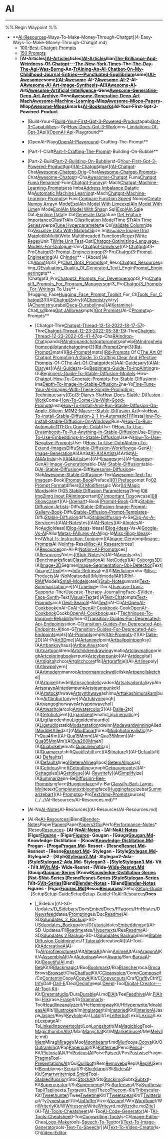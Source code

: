 # AI

---

%% Begin Waypoint %%
- **[AI-Resources](../AI-Resources/AI-Resources.md)-Ways-To-Make-Money-Through-Chatgpt](4-Easy-Ways-To-Make-Money-Through-Chatgpt.md)
	- [100-Best-Chatgpt-Prompts](../AI-Prompts/100-Best-Chatgpt-Prompts.md)
	- [150 Prompts](../AI-Prompts/150%20Prompts.md)
	- **[AI-Articles][AI-Articles](../AI-Articles/AI-Articles.md)ticles][AI-Articles](AI-Articles/AI-Articles.md)llian[The-Brilliance-And-Weirdness-Of-Chatgpt---The-New-York-Times](../AI-Articles/The-Brilliance-And-Weirdness-Of-Chatgpt---The-New-York-Times.md)-The-[The-Day-The-Agi-Was-Born](../AI-Articles/The-Day-The-Agi-Was-Born.md)g-An-[TrAIning-An-AI-Chatbot-On-My-Childhood-Journal-Entries-–-Punctuated-Equilibrium](../AI-Articles/TrAIning-An-AI-Chatbot-On-My-Childhood-Journal-Entries-–-Punctuated-Equilibrium.md)some]([AI-Awesome](../AI-Awesome/AI-Awesome.md)esome]([AI-Awesome](../AI-Awesome/AI-Awesome.md)-AI-2[Awesome-AI-2](../AI-Awesome/Awesome-AI-2.md)-AI-A[Awesome-AI-Art-Image-Synthesis](../AI-Awesome/Awesome-AI-Art-Image-Synthesis.md)-AI]([Awesome-AI](../AI-Awesome/Awesome-AI.md)-Arti[Awesome-Artificial-Intelligence](../AI-Awesome/Awesome-Artificial-Intelligence.md)-Gene[Awesome-Generative-Deep-Art-Archive](../AI-Awesome/Awesome-Generative-Deep-Art-Archive.md)-Gene[Awesome-Generative-Deep-Art](../AI-Awesome/Awesome-Generative-Deep-Art.md)-Mach[Awesome-Machine-Learning](../AI-Awesome/Awesome-Machine-Learning.md)-Mlop[Awesome-Mlops-Papers](../AI-Awesome/Awesome-Mlops-Papers.md)-Mlop[Awesome-Mlops](../AI-Awesome/Awesome-Mlops.md)kmarks[AI-Bookmarks](AI-Bookmarks.md)ild-Your-First-Gpt-3-Powered-Product**
		- [Build-Your-F[Build-Your-First-Gpt-3-Powered-Product](../AI-Build-Your-First-Gpt-3-Powered-Product/Build-Your-First-Gpt-3-Powered-Product.md)apabi[Gpt-3-Capabilities](../AI-Build-Your-First-Gpt-3-Powered-Product/Gpt-3-Capabilities.md)s-Gpt[How-Does-Gpt-3-Work](../AI-Build-Your-First-Gpt-3-Powered-Product/How-Does-Gpt-3-Work.md)ions-[Limitations-Of-Gpt-3](../AI-Build-Your-First-Gpt-3-Powered-Product/Limitations-Of-Gpt-3.md)Api]([OpenAI-Api](../AI-Build-Your-First-Gpt-3-Powered-Product/OpenAI-Api.md)-Playground**

		- [OpenAI-Playg[OpenAI-Playground](OpenAI-Playground.md)-Crafting-The-Prompt**

		- [Part-1-Craft[Part-1-Crafting-The-Prompt](Part-1-Crafting-The-Prompt.md)-Building-On-Bubble**

		- [Part-2-Build[Part-2-Building-On-Bubble](Part-2-Building-On-Bubble.md)rst-G[Your-First-Gpt-3-Powered-Product](Your-First-Gpt-3-Powered-Product.md)tgpt]([AI-Chatgpt](AI-Chatgpt.md)atgpt]([AI-Chatgpt](AI-Chatgpt.md)-Chat[Awesome-Chatgpt-Orig](Awesome-Chatgpt-Orig.md)-Chat[Awesome-Chatgpt-Prompts](Awesome-Chatgpt-Prompts.md)-Chat[Awesome-Chatgpt](AI-Resources/AI-Chatgpt/Awesome-Chatgpt.md)r-Cha[Awesomer-Chatgpt](Awesomer-Chatgpt.md) Fuma[Chatgpt Fuma Renamed](Chatgpt%20Fuma%20Renamed.md)-Funn[Chatgpt-Funny](Chatgpt-Funny.md)pt-Mach[Chatgpt-Machine-Learning-Prompts](Chatgpt-Machine-Learning-Prompts.md)ess Imba[Address Imbalance Data](Address%20Imbalance%20Data.md)tic Ma[Automatic Machine Learning](Automatic%20Machine%20Learning.md)t-Mach[Chatgpt-Machine-Learning-Prompts](Chatgpt-Machine-Learning-Prompts.md)e Func[Compare Function Speed](Compare%20Function%20Speed.md) Numpy[Create Numpy Array](Create%20Numpy%20Array.md)n Mode[ExplAIn Model With LimeexplAIn Model With Lime](ExplAIn%20Model%20With%20LimeexplAIn%20Model%20With%20Lime.md)n Mode[ExplAIn Model With Shap](ExplAIn%20Model%20With%20Shap.md)n Sql][ExplAIn Sql](ExplAIn%20Sql.md)e Data[Explore Data](Explore%20Data.md)te Dat[Generate Data](Generate%20Data.md)ature [Get Feature Importance](Get%20Feature%20Importance.md)Cllasi[TrAIn Cllasification Model](TrAIn%20Cllasification%20Model.md)Time S[TrAIn Time Series](TrAIn%20Time%20Series.md)yperpa[Tune Hyperparameter](Tune%20Hyperparameter.md)te Col[Validate Column](Validate%20Column.md)ize Da[Visualize Data With Matplotlib](Visualize%20Data%20With%20Matplotlib.md)ize Im[Visualize Image Grid Matplotlib](Visualize%20Image%20Grid%20Matplotlib.md)Multit[Write Multithreaded Functions](Write%20Multithreaded%20Functions.md)Regex][Write Regex](Write%20Regex.md)Unit T[Write Unit Test](Write%20Unit%20Test.md)-Opti[Chatgpt-Optimizing-Language-Models-For-Dialogue](Chatgpt-Optimizing-Language-Models-For-Dialogue.md)-Univ[Chatgpt-Universe](Chatgpt-Universe.md)](AI-[Chatgpt](Chatgpt.md)pt3-Pro[Chatgpt3-Prompt-Engineering](Chatgpt3-Prompt-Engineering.md)gpt3-Pro[Chatgpt3-Prompt-Engineering](Chatgpt3-Prompt-Engineering.md)(AI-Ch[Index](Index.md)**
				- [About](AI-Ch[About](About.md)Gpt3_Pr[Chat_Gpt3_Prompts](Chat_Gpt3_Prompts.md)pt_Reso[Chatgpt_Resources](Chatgpt_Resources.md)ating_Q[Evaluating_Quality_Of_Generated_Text](Evaluating_Quality_Of_Generated_Text.md)t_Engin[Prompt_Engineering](Prompt_Engineering.md)pts**
					- [Chatgpt3_Pro[Chatgpt3_Prompts_For_Developers](Chatgpt3_Prompts_For_Developers.md)gpt3_Pro[Chatgpt3_Prompts_For_Program_Managers](Chatgpt3_Prompts_For_Program_Managers.md)gpt3_Pro[Chatgpt3_Prompts_For_Writing](Chatgpt3_Prompts_For_Writing.md)s To Use**
					- [Hugging_Face[Hugging_Face_Prompt_Toolkit](Hugging_Face_Prompt_Toolkit.md)_For_Ch[Tools_For_Chatgpt3](Tools_For_Chatgpt3.md)3](AI[Chatgpt3](Chatgpt3.md)stry](A[Chemistry](Chemistry.md)istry](A[Chemistry](Chemistry.md)urabol[Deca-Durabolin](Deca-Durabolin.md)ne](AI[Ketamine](Ketamine.md)I-Chat[Lsd](Lsd.md)lbrea[Gpt JAIlbreak](Gpt%20JAIlbreak.md)mpts][Gpt Prompts](Gpt%20Prompts.md)(AI-C[Prompt](Prompt.md)op-Prompts**
			- [Chatgpt-Thre[Chatgpt-Thread-12-13-2022-18-17-57](Chatgpt-Thread-12-13-2022-18-17-57.md)t-Thre[Chatgpt-Thread-12-23-2022-05-38-13](Chatgpt-Thread-12-23-2022-05-38-13.md)t-Thre[Chatgpt-Thread-12-23-2022-05-41-47](Chatgpt-Thread-12-23-2022-05-41-47.md)op-Cha[RAIndrop-Chat](RAIndrop-Chat.md)opandc[RAIndropandchatgptprompts](RAIndropandchatgptprompts.md)ophelp[RAIndrophelpfromcopilotandchatgpt](RAIndrophelpfromcopilotandchatgpt.md)mpt2]([Rd-Prompt2](Rd-Prompt2.md)mpt3]([Rd-Prompt3](Rd-Prompt3.md)mpt4]([Rd-Prompt4](Rd-Prompt4.md)mpts]([Rd-Prompts](Rd-Prompts.md) Of C[The Art Of Chatgpt Prompting A Guide To Crafting Clear And Effective Prompts](The%20Art%20Of%20Chatgpt%20Prompting%20A%20Guide%20To%20Crafting%20Clear%20And%20Effective%20Prompts.md)-Of-C[The-Art-Of-Chatgpt](The-Art-Of-Chatgpt.md)des](A[AI-Guides](AI-Guides.md)ary](AI[AI-Diary](AI-Diary.md)es](A[AI-Guides](AI-Guides.md)rs-Gu[Beginners-Guide-To-InpAInting](Beginners-Guide-To-InpAInting.md)rs-Gu[Beginners-Guide-To-Stable-Diffusion-Models](Beginners-Guide-To-Stable-Diffusion-Models.md)-How-[Chatgpt-How-To-Generate-Prompts-For-Stable-Diffusion](Chatgpt-How-To-Generate-Prompts-For-Stable-Diffusion.md)o-Ima[Depth-To-Image-In-Stable-Dffusion-2](Depth-To-Image-In-Stable-Dffusion-2.md)ne-Yo[Fine-Tune-Your-AI-Images-With-These-Simple-Prompting-Techniques](Fine-Tune-Your-AI-Images-With-These-Simple-Prompting-Techniques.md)ary]([Gpt3-Diary](Gpt3-Diary.md)s-Sta[How-Does-Stable-Diffusion-Work](How-Does-Stable-Diffusion-Work.md)Come-[How-To-Come-Up-With-Good-Prompts](How-To-Come-Up-With-Good-Prompts.md)Insta[How-To-Install-And-Run-Stable-Diffusion-On-Apple-Silicon-M1M2-Macs---Stable-Diffusion-Art](How-To-Install-And-Run-Stable-Diffusion-On-Apple-Silicon-M1M2-Macs---Stable-Diffusion-Art.md)Insta[How-To-Install-Stable-Diffusion-2-1-In-Automatic1111](How-To-Install-Stable-Diffusion-2-1-In-Automatic1111.md)Insta[How-To-Install-Stable-Diffusion-On-Windows](How-To-Install-Stable-Diffusion-On-Windows.md)Run-A[How-To-Run-Automatic1111-On-Google-Colab](How-To-Run-Automatic1111-On-Google-Colab.md)Use-D[How-To-Use-Dreambooth-To-Put-Anything-In-Stable-Diffusion](How-To-Use-Dreambooth-To-Put-Anything-In-Stable-Diffusion.md)Use-E[How-To-Use-Embeddings-In-Stable-Diffusion](How-To-Use-Embeddings-In-Stable-Diffusion.md)Use-N[How-To-Use-Negative-Prompts](How-To-Use-Negative-Prompts.md)Use-O[How-To-Use-OutpAInting-To-Extend-Images](How-To-Use-OutpAInting-To-Extend-Images.md)Diffu[Stable-Diffusion-Workflow](Stable-Diffusion-Workflow.md)ge-Gen[AI-Image-Generation](AI-Image-Generation.md)AI4Artist[AI-AI4Artists](AI-AI4Artists.md)I4Artist[AI-AI4Artists](AI-AI4Artists.md)ists]([AI4Artists](AI4Artists.md)es](AI-I[Images](Images.md)ges](AI-I[Images](Images.md)e-Gen[AI-Image-Generation](AI-Image-Generation.md)able-Di[AI-Stable-Diffusion](AI-Stable-Diffusion.md)table-Di[AI-Stable-Diffusion](AI-Stable-Diffusion.md)e-Diff[Awesome-Diffusion](Awesome-Diffusion.md)e-Stab[Awesome-Stable-Diffusion](Awesome-Stable-Diffusion.md)e-Text[Awesome-Text-To-Image](Awesome-Text-To-Image.md)pt-Book][Prompt-Book](Prompt-Book.md)Preface]([01 Preface](01%20Preface.md)ompt Fo[02 Prompt Format](02%20Prompt%20Format.md)difiers[03 Modifiers](03%20Modifiers.md)gic Wor[04 Magic Words](04%20Magic%20Words.md)able Di[05 Stable Diffusion Parameters](05%20Stable%20Diffusion%20Parameters.md)g2Img I[06 Img2Img Inout PAInting](06%20Img2Img%20Inout%20PAInting.md)portant[07 Important Tips](07%20Important%20Tips.md)owcase][08 Showcase](08%20Showcase.md)rt](AI-[Openart](Openart.md)t-Book][Prompt-Book](Prompt-Book.md)-Diffu[Stable-Diffusion-Artists](Stable-Diffusion-Artists.md)-Diffu[Stable-Diffusion-Image-Prompt-Gallery-Book](Stable-Diffusion-Image-Prompt-Gallery-Book.md)-Diffu[Stable-Diffusion-Prompt-Templates](Stable-Diffusion-Prompt-Templates.md)-Diffu[Stable-Diffusion](Stable-Diffusion.md)diffus[Stablediffusion](Stablediffusion.md)-A-Se[Clip-As-A-Service](Clip-As-A-Service.md)es](AI[AI-Notes](AI-Resources/AI-Notes/AI-Notes.md)tes](AI[AI-Notes](AI-Resources/AI-Notes/AI-Notes.md)](AI-[AInotes](AInotes.md)AI-No[Audio](AI-Resources/AI-Notes/Audio.md)Ideas]([Blog-Ideas](Blog-Ideas.md)-Ideas]([Blog-Ideas](Blog-Ideas.md)-Vs-AI[Google-Vs-AI](Google-Vs-AI.md)FAIlur[Metas-FAIlures-At-AI](Metas-FAIlures-At-AI.md)log-Id[Misc-Blog-Ideas](Misc-Blog-Ideas.md)s-Inst[What-Is-Instruction-Tuning](What-Is-Instruction-Tuning.md)en](A[Image-Gen](Image-Gen.md)rompt[Image-Prompts](Image-Prompts.md)AI-No[Infra](Infra.md)-Rese[Misc-AI-Research](Misc-AI-Research.md)rces](A[Resources](AI-Resources/AI-Notes/Resources/Resources.md)on-AI-Pr[Notion-AI-Prompts](Notion-AI-Prompts.md)ces](A[Resources](AI-Resources/AI-Notes/Resources/Resources.md)Notes]([Stub-Notes](Stub-Notes.md)ts](AI-N[Agents](Agents.md)arks]([Benchmarks](Benchmarks.md)ficati[Classification](Classification.md)AI-Not[Code](AI-Resources/AI-Notes/Stub-Notes/Code.md)s](AI-[Cyborgs](Cyborgs.md)3D](AI[Image-3D](Image-3D.md)Segmen[Image-Segmentation-Obj-Detection](Image-Segmentation-Obj-Detection.md)Text]([Image2Text](Image2Text.md)etriev[Info-Retrieval](Info-Retrieval.md)ne](AI[Medicine](Medicine.md)roduct[Misc-Products](Misc-Products.md)(AI-No[Moats](Moats.md)odal]([Multimodal](Multimodal.md)lAIf]([Rlhf-RlAIf](Rlhf-RlAIf.md)Models[Small-Models](Small-Models.md)otes]([Stub-Notes](Stub-Notes.md)ummari[Text-Summarization](Text-Summarization.md)ne](AI[Timeline](Timeline.md)e-Docs[Usecase-Docs-Support](Usecase-Docs-Support.md)e-Ther[Usecase-Therapy-Journaling](Usecase-Therapy-Journaling.md)Face-S[Video-Face-Synth](Video-Face-Synth.md)-Text][Visual-Text](Visual-Text.md)at](A[Text-Chat](Text-Chat.md)ompts[Text-Prompts](Text-Prompts.md)arch][Text-Search](Text-Search.md)I-Not[Text](Text.md)nAI-Co[AI-OpenAI-Cookbook](AI-OpenAI-Cookbook.md)enAI-Co[AI-OpenAI-Cookbook](AI-OpenAI-Cookbook.md)-Cook[OpenAI--Cookbook](OpenAI--Cookbook.md)Cookb[OpenAI-Cookbook](OpenAI-Cookbook.md)ues-T[Techniques-To-Improve-Reliability](Techniques-To-Improve-Reliability.md)ition-G[Transition-Guides-For-Deprecated-Api-Endpoints](Transition-Guides-For-Deprecated-Api-Endpoints.md)sition-G[Transition-Guides-For-Deprecated-Api-Endpoints-AI](Transition-Guides-For-Deprecated-Api-Endpoints-AI.md)tion-G[Transition-Guides-For-Deprecated-Api-Endpoints](Transition-Guides-For-Deprecated-Api-Endpoints.md)mpts]([AI-Prompts](AI-Resources/AI-Prompts/AI-Prompts.md)ompts]([AI-Prompts](AI-Resources/AI-Prompts/AI-Prompts.md)-2](AI-[Dalle-2](Dalle-2.md)D](AI-Pr[Art3D](Art3D.md)me](AI[Artanime](Artanime.md)lpoint[Artballpointpen](Artballpointpen.md)ksy](A[Artbanksy](Artbanksy.md)haus]([Artbauhaus](Artbauhaus.md)toon]([Artcartoon](Artcartoon.md)ldrend[Artchildrendrawing](Artchildrendrawing.md)ymatio[Artclaymation](Artclaymation.md)oringb[Artcoloringbook](Artcoloringbook.md)erpunk[Artcyberpunk](Artcyberpunk.md)o](AI-[Artdeco](Artdeco.md)ital]([Artdigital](Artdigital.md)tchcor[Artglitchcore](Artglitchcore.md)ffiti][Artgraffiti](Artgraffiti.md)e](AI-[Artline](Artline.md)poly]([Artlowpoly](Artlowpoly.md)ern](A[Artmodern](Artmodern.md)manroc[Artnormanrockwell](Artnormanrockwell.md)cilske[Artpencilsketch](Artpencilsketch.md)el](AI[Artpixel](Artpixel.md)chedel[Artpsychedelic](Artpsychedelic.md)vadord[Artsalvadordali](Artsalvadordali.md)aypAIn[ArtspraypAInted](ArtspraypAInted.md)ampunk[Artsteampunk](Artsteampunk.md)ck](AI[Artstock](Artstock.md)thwave[Artsynthwave](Artsynthwave.md)ashimu[Arttakashimurakami](Arttakashimurakami.md)burton[Arttimburton](Arttimburton.md)yoe](A[Artukiyoe](Artukiyoe.md)gogh]([Artvangogh](Artvangogh.md)orwave[Artvaporwave](Artvaporwave.md)hol](A[Artwarhol](Artwarhol.md)ercolo[Artwatercolor](Artwatercolor.md)2](AI-[Dalle-2](Dalle-2.md)to](AI[Getphoto](Getphoto.md)ient]([Ligambient](Ligambient.md)ematic[Ligcinematic](Ligcinematic.md)re](AI[Ligflare](Ligflare.md)denhou[Liggoldenhour](Liggoldenhour.md)dio](A[Ligstudio](Ligstudio.md)statio[Modartstation](Modartstation.md)rdwinn[Modawardwinning](Modawardwinning.md)AIled][ModdetAIled](ModdetAIled.md)art](A[Modfanart](Modfanart.md)toreal[Modphotorealistic](Modphotorealistic.md)(AI-Pr[Qua4K](Qua4K.md)m](AI-[Qua15Mm](Qua15Mm.md)m](AI-[Qua35Mm](Qua35Mm.md)m](AI-[Qua85Mm](Qua85Mm.md)Mm](AI[Qua200Mm](Qua200Mm.md)eh](AI[Quabokeh](Quabokeh.md)ematic[Quacinematic](Quacinematic.md)ro](AI[Quamacro](Quamacro.md)tshift[Quatiltshift](Quatiltshift.md)ure](A[Sitnature](Sitnature.md)lt](AI-[Default](Default.md)ult](AI-[Default](Default.md)ts](AI[Defaults](Defaults.md)Ilneg][GetemAIlneg](GetemAIlneg.md)Ilpos][GetemAIlpos](GetemAIlpos.md)as](AI[Getideas](Getideas.md)line]([Getoutline](Getoutline.md)agraph[Getparagraph](Getparagraph.md)s](AI-[Gettags](Gettags.md)les](A[Gettitles](Gettitles.md)e](AI-[Rewrite](Rewrite.md)fy](AI[Simplify](Simplify.md)ize](A[Summarize](Summarize.md)on-Be[Diffusion-Bee-Prompts](Diffusion-Bee-Prompts.md)ngface][Huggingface](Huggingface.md)sify-Bar[Classify-Bart-Large-Mnli](Classify-Bart-Large-Mnli.md)tetext[Completetextbloom](Completetextbloom.md)gface][Huggingface](Huggingface.md)izebar[Summarizebart](Summarizebart.md)](AI-[Prompts](AI-Resources/AI-Prompts/Prompts.md)g-Pro[Text2Img-Prompts](Text2Img-Prompts.md)ources](../..//AI-Resources/AI-Resources.md)**
		- [AI-No[AI-Notes](AI-Resources/AI-Resources/AI-Notes.md)AI-Resources](AI-Resources/AI-Resources.md)
		- [AI-Re[AI-Resourcesii](AI-Resourcesii.md)Blend[Blender-Notes](AI-Resources/AI-Resources/Blender-Notes.md)Paper[Papers](Papers.md)Paper[Papers2Gui](Papers2Gui.md)Perfo[Performance-Notes](Performance-Notes.md)*[Resou[Resources](AI-Resources/AI-Resources/Resources/Resources.md)- **[AI-No[AI-Notes](AI-Resources/AI-Resources/Resources/AI-Notes/AI-Notes.md)	- [AI-No[AI-Notes](AI-Resources/AI-Resources/Resources/AI-Notes/AI-Notes.md) **[Figur[Figures](Figures.md)		- [Figur[Figures](Figures.md)- **Gaugan**
						- [Gauga[Gaugan.Md](Gaugan.Md.md)- **Knowledge-Distillation**
						- [Knowl[Knowledge-Distillation.Md](Knowledge-Distillation.Md.md)- **Progan**
						- [Proga[Progan.Md](Progan.Md.md)- **Resnet**
						- [Resne[Resnet.Md](Resnet.Md.md)- **Resnext**
						- [Resne[Resnext.Md](Resnext.Md.md)- **Stylegan**
						- [Style[Stylegan.Md](Stylegan.Md.md)- **Stylegan2**
						- [Style[Stylegan2.Md](Stylegan2.Md.md)- **Stylegan2-Ada**
						- [Style[Stylegan2-Ada.Md](Stylegan2-Ada.Md.md)- **Stylegan3**
						- [Style[Stylegan3.Md](Stylegan3.Md.md)- **Vit**
						- [Vit.M[Vit.Md](Vit.Md.md)- **Wide-Resnet**
						- [Wide-[Wide-Resnet.Md](Wide-Resnet.Md.md) [Gauga[Gaugan-Series](Gaugan-Series.md) [Knowl[Knowledge-Distillation-Series](Knowledge-Distillation-Series.md) [Nst-S[Nst-Series](Nst-Series.md) [Resne[Resnet-Series](Resnet-Series.md) [Style[Stylegan-Series](Stylegan-Series.md) [Vit-S[Vit-Series](Vit-Series.md)**[Blend[Blender-Notes](AI-Resources/AI-Resources/Resources/Blender-Notes/Blender-Notes.md)	- [Blend[Blender-Notes](AI-Resources/AI-Resources/Resources/Blender-Notes/Blender-Notes.md) **Figures**
					- [Figur[Figures.Md](Figures.Md.md)[Resou[Resources](AI-Resources/AI-Resources/Resources/Resources.md)**[Setup[Setup-Guide](AI-Resources/AI-Resources/Resources/Setup-Guide/Setup-Guide.md)	- [Setup[Setup-Guide](AI-Resources/AI-Resources/Resources/Setup-Guide/Setup-Guide.md)Setup[Setup-Guide](AI-Resources/AI-Resources/Setup-Guide.md)I-Re[AI-Resources](AI-Resources/AI-Resources.md)**Docs**
			- [_Sidebar](AI-SD-Updates/D[_Sidebar](_Sidebar.md)s/Docs[Embed](Embed.md)Docs/F[Faq](Faq.md)ocs/Hn[Hn](Hn.md)ates/D[Newsfeed](Newsfeed.md)dates/[Prompting](Prompting.md)es/Doc[Readme](AI-Resources/AI-SD-Updates/Docs/Readme.md)(AI-SD[Sdupdates_2_Backup](Sdupdates_2_Backup.md)I-SD-U[Sdupdates_Backup](Sdupdates_Backup.md)ates/D[Tutorial](AI-Resources/AI-SD-Updates/Docs/Tutorial.md)dates[Embeddings](Embeddings.md)e](AI-SD-Updates/Fil[Readme](AI-Resources/AI-SD-Updates/Files/Readme.md)ates/[Hypertext](Hypertext.md)s/Rea[Readme](AI-Resources/AI-SD-Updates/Readme.md)AI-SD[Sdupdates 2 Backup](Sdupdates%202%20Backup.md)-SD-U[Sdupdates Backup](Sdupdates%20Backup.md)dmine[Stable Diffusion Goldmine](Stable%20Diffusion%20Goldmine.md)tes/T[Tutorial](AI-Resources/AI-SD-Updates/Tutorial.md)dcreativeAI](AI-Tool-Kit[AdcreativeAI](AdcreativeAI.md)AI-To[AIrprofilepictures](AIrprofilepictures.md)t/Alt[AlteraAI](AlteraAI.md)/Anim[AnimeAI](AnimeAI.md)t/Ara[AragonAI](AragonAI.md)Kit/A[AssemblyAI](AssemblyAI.md)t/Aut[Autodraw](Autodraw.md)Awari[Awario](Awario.md)/Baru[BaruaAI](BaruaAI.md)-Kit/[BeautifulAI](BeautifulAI.md).md)
[Beb](../AI-Tool-Kit/Beb.md)Kit/B[Blackmagic](../AI-Tool-Kit/Blackmagic.md)t/Boo[Bookmark](../AI-Tool-Kit/Bookmark.md)t/Bra[Brancher](../AI-Tool-Kit/Brancher.md)roca.[Broca](../AI-Tool-Kit/Broca.md)Brows[Browse](../AI-Tool-Kit/Browse.md)t/Cha[Chatfuel](../AI-Tool-Kit/Chatfuel.md)Kit/C[Cleanvoice](../AI-Tool-Kit/Cleanvoice.md)/Comp[Compose](../AI-Tool-Kit/Compose.md)it/Co[Contentin](../AI-Tool-Kit/Contentin.md)CopyA[CopyAI](../AI-Tool-Kit/CopyAI.md)Kit/C[Copyscouts](../AI-Tool-Kit/Copyscouts.md)/Craf[Craftly](../AI-Tool-Kit/Craftly.md)Ctrif[Ctrify](../AI-Tool-Kit/Ctrify.md)Dall-[Dall-E](../AI-Tool-Kit/Dall-E.md)/Deci[Deciphr](../AI-Tool-Kit/Deciphr.md)eepl.[Deepl](../AI-Tool-Kit/Deepl.md)-Tool[Digital-Creator---AI-Tool-Kit](../AI-Tool-Kit/Digital-Creator---AI-Tool-Kit.md)-Kit/[Dreamstudio](../AI-Tool-Kit/Dreamstudio.md)/Dura[Durable](../AI-Tool-Kit/Durable.md)AI.md[ElAI](../AI-Tool-Kit/ElAI.md)t/Fee[Feedhive](../AI-Tool-Kit/Feedhive.md)lAIr.[FlAIr](../AI-Tool-Kit/FlAIr.md)liki.[Fliki](../AI-Tool-Kit/Fliki.md)rase.[Frase](../AI-Tool-Kit/Frase.md)it/Gr[Grammarly](../AI-Tool-Kit/Grammarly.md)-Tool[Headlineanalyzer](../AI-Tool-Kit/Headlineanalyzer.md)it/He[Hemingway](../AI-Tool-Kit/Hemingway.md)Kit/H[Hyperwrite](../AI-Tool-Kit/Hyperwrite.md)/Idea[IdeasAI](../AI-Tool-Kit/IdeasAI.md)Kit/I[Illustroke](../AI-Tool-Kit/Illustroke.md)it/Im[Imglarger](../AI-Tool-Kit/Imglarger.md)it/In[Instoried](../AI-Tool-Kit/Instoried.md)Kit/I[InteriorAI](../AI-Tool-Kit/InteriorAI.md)Jaspe[Jasper](../AI-Tool-Kit/Jasper.md)/Keyh[Keyhole](../AI-Tool-Kit/Keyhole.md)alal.[Lalal](../AI-Tool-Kit/Lalal.md)it/Le[Letterbot](../AI-Tool-Kit/Letterbot.md)Lexic[Lexica](../AI-Tool-Kit/Lexica.md)/Lexp[Lexpage](../AI-Tool-Kit/Lexpage.md)AI-To[Linkedinpowertools](../AI-Tool-Kit/Linkedinpowertools.md)t/Lon[Longshot](../AI-Tool-Kit/Longshot.md)it/Ma[Magicblog](../AI-Tool-Kit/Magicblog.md)Tool-[MagicthumbnAIls](../AI-Tool-Kit/MagicthumbnAIls.md)t/Man[Manychat](../AI-Tool-Kit/Manychat.md)Kit/M[Marketmuse](../AI-Tool-Kit/Marketmuse.md)t/Mel[Melville](../AI-Tool-Kit/Melville.md).md)
[Mem](../AI-Tool-Kit/Mem.md)Mirag[Mirage](../AI-Tool-Kit/Mirage.md)t/Moo[Moonbeam](../AI-Tool-Kit/Moonbeam.md)rf.md[Murf](../AI-Tool-Kit/Murf.md)coya.[Ocoya](../AI-Tool-Kit/Ocoya.md)Kit/O[Outranking](../AI-Tool-Kit/Outranking.md)t/Pap[Papercup](../AI-Tool-Kit/Papercup.md)it/Pa[Patterned](../AI-Tool-Kit/Patterned.md)Penci[Pencil](../AI-Tool-Kit/Pencil.md)-Kit/[PictorialAI](../AI-Tool-Kit/PictorialAI.md)it/Po[PodcastAI](../AI-Tool-Kit/PodcastAI.md)Poise[Poised](../AI-Tool-Kit/Poised.md)t/Pos[Postwise](../AI-Tool-Kit/Postwise.md)Pragm[Pragma](../AI-Tool-Kit/Pragma.md)Tool-[PresentationsAI](../AI-Tool-Kit/PresentationsAI.md)t/Qui[Quillbot](../AI-Tool-Kit/Quillbot.md)t/Rem[Removebg](../AI-Tool-Kit/Removebg.md)ReplA[ReplAI](../AI-Tool-Kit/ReplAI.md)Sembl[Sembly](../AI-Tool-Kit/Sembly.md)enja.[Senja](../AI-Tool-Kit/Senja.md)it/Sh[Shieldapp](../AI-Tool-Kit/Shieldapp.md)t/Sli[SlidesAI](../AI-Tool-Kit/SlidesAI.md)-Kit/[Smartwriter](../AI-Tool-Kit/Smartwriter.md)nipd.[Snipd](../AI-Tool-Kit/Snipd.md)Tool-[Stabledifussion](../AI-Tool-Kit/Stabledifussion.md)/Stoc[StockAI](../AI-Tool-Kit/StockAI.md)t/Sto[Stockimg](../AI-Tool-Kit/Stockimg.md)Subtx[Subtxt](../AI-Tool-Kit/Subtxt.md)l-Kit[Supercreator](../AI-Tool-Kit/Supercreator.md)it/Su[Supermeme](../AI-Tool-Kit/Supermeme.md)it/Su[Surferseo](../AI-Tool-Kit/Surferseo.md)it/Sy[Synthesia](../AI-Tool-Kit/Synthesia.md)Tapli[Taplio](../AI-Tool-Kit/Taplio.md)exta.[Texta](../AI-Tool-Kit/Texta.md)exti.[Texti](../AI-Tool-Kit/Texti.md)Theco[Thecom](../AI-Tool-Kit/Thecom.md)-Kit/[Tribescaler](../AI-Tool-Kit/Tribescaler.md)-Kit/[Tweethunter](../AI-Tool-Kit/Tweethunter.md)/Twee[Tweetme](../AI-Tool-Kit/Tweetme.md)Kit/T[Tweetspear](../AI-Tool-Kit/Tweetspear.md)Kit/T[Twitterbio](../AI-Tool-Kit/Twitterbio.md)it/Ty[Typeshare](../AI-Tool-Kit/Typeshare.md)it/Un[Unfluffer](../AI-Tool-Kit/Unfluffer.md)Vizco[Vizcom](../AI-Tool-Kit/Vizcom.md)t/Wor[Wordtune](../AI-Tool-Kit/Wordtune.md)t/Wri[Writerly](../AI-Tool-Kit/Writerly.md)Kit/W[Writesonic](../AI-Tool-Kit/Writesonic.md)Write[Writey](../AI-Tool-Kit/Writey.md)rd.md[Wzrd](../AI-Tool-Kit/Wzrd.md)te.md[Zite](../AI-Tool-Kit/Zite.md)](AI-T[AI-Tools-Cheatsheet](../AI-Tools-Cheatsheet/AI-Tools-Cheatsheet.md)(AI-Too[AI-Code-Generator](../AI-Tools-Cheatsheet/AI-Code-Generator.md)(AI-T[AI-Tools-Cheatsheet](../AI-Tools-Cheatsheet/AI-Tools-Cheatsheet.md)I-Too[Copywriting-Tools](../AI-Tools-Cheatsheet/Copywriting-Tools.md)ls-Ch[Image-Editor](../AI-Tools-Cheatsheet/Image-Editor.md)-Chea[Logo-Maker](../AI-Tools-Cheatsheet/Logo-Maker.md)ools-[Speech-To-Text](../AI-Tools-Cheatsheet/Speech-To-Text.md)tor]([Text-To-Image-Generator](../AI-Tools-Cheatsheet/Text-To-Image-Generator.md)ools-[Text-To-Speech](../AI-Tools-Cheatsheet/Text-To-Speech.md)r](AI[Text-To-Video-Creator](../AI-Tools-Cheatsheet/Text-To-Video-Creator.md)ls-Ch[Video-Editor](../AI-Tools-Cheatsheet/Video-Editor.md)